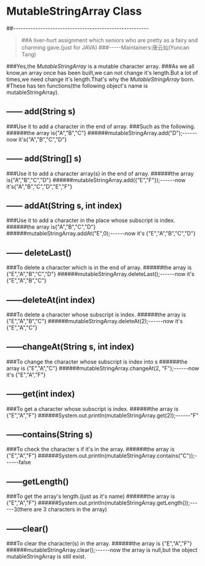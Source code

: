 #                 MutableStringArray Class
##-------------------------------------------------------

 >##A liver-hurt assignment which seniors who are pretty as a fairy and charming gave.(just for JAVA)
 >###-----Maintainers:唐云灿(Yuncan Tang)

###Yes,the _MutableStringArray_ is a mutable character array.
###As we all know,an array once has been built,we can not change it's length.But a lot of times,we need change it's length.That's why the _MutableStringArray_ born.
#These has ten functions(the following object's name is mutableStringArray).
## —— add(String s)
###Use it to add a character in the end of array.
###Such as the following.
######the array is{"A","B","C"}
######mutableStringArray.add("D");------now it's{"A","B","C","D"}

## —— add(String[] s)
###Use it to add a character array(s) in the end of array.
######the array is{"A","B","C","D"}
######mutableStringArray.add({"E","F"});------now it's{"A","B","C","D","E","F"}
## —— addAt(String s, int index)
###Use it to add a character in the place whose subscript is index.
######the array is{"A","B","C","D"}
######mutableStringArray.addAt("E",0);------now it's {"E","A","B","C","D"}
## —— deleteLast()
###To delete a character which is in the end of array.
######the array is {"E","A","B","C","D"}
######mutableStringArray.deleteLast();------now it's {"E","A","B","C"}
## ——deleteAt(int index)
###To delete a character whose subscript is index.
######the array is {"E","A","B","C"}
######mutableStringArray.deleteAt(2);------now it's {"E","A","C"}
## ——changeAt(String s, int index) 
###To change the character whose subscript is index into s
######the array is {"E","A","C"}
######mutableStringArray.changeAt(2, "F");------now it's {"E","A","F"}
## ——get(int index)
###To get a character whose subscript is index.
######the array is {"E","A","F"}
######System.out.println(mutableStringArray.get(2));------"F"
## ——contains(String s)
###To check the character s if it's in the array.
######the array is {"E","A","F"}
######System.out.println(mutableStringArray.contains("C"));------false
## ——getLength()
###To get the array's length.(just as it's name)
######the array is {"E","A","F"}
######System.out.println(mutableStringArray.getLength());------3(there are 3 characters in the array)
## ——clear()
###To clear the character(s) in the array.
######the array is {"E","A","F"}
######mutableStringArray.clear();------now the array is null,but the object mutableStringArray is still exist.
